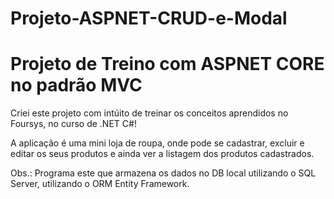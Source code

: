 # Projeto-ASPNET-CRUD-e-Modal

<h1> Projeto de Treino com ASPNET CORE no padrão MVC </h1>

<p>Criei este projeto com intúito de treinar os conceitos aprendidos no Foursys, no curso de .NET C#!</p>
<p>A aplicação é uma mini loja de roupa, onde pode se cadastrar, excluir e editar os seus produtos e ainda ver a listagem dos produtos cadastrados.</p>
<p>Obs.: Programa este que armazena os dados no DB local utilizando o SQL Server, utilizando o ORM Entity Framework.</p>
